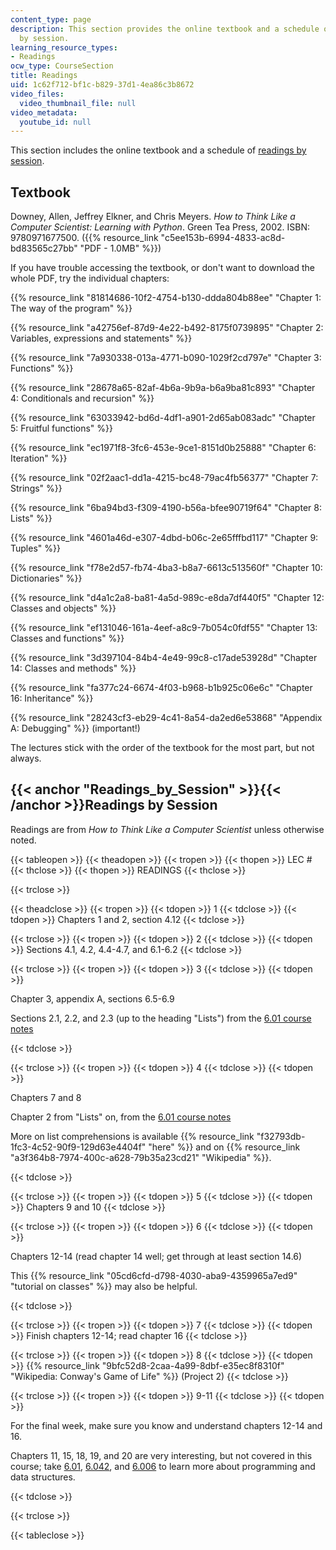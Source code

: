 ```yaml
---
content_type: page
description: This section provides the online textbook and a schedule of readings
  by session.
learning_resource_types:
- Readings
ocw_type: CourseSection
title: Readings
uid: 1c62f712-bf1c-b829-37d1-4ea86c3b8672
video_files:
  video_thumbnail_file: null
video_metadata:
  youtube_id: null
---
```


This section includes the online textbook and a schedule of [readings by session](#Readings_by_Session).

Textbook
--------

Downey, Allen, Jeffrey Elkner, and Chris Meyers. _How to Think Like a Computer Scientist: Learning with Python_. Green Tea Press, 2002. ISBN: 9780971677500. ({{% resource_link "c5ee153b-6994-4833-ac8d-bd83565c27bb" "PDF - 1.0MB" %}})

If you have trouble accessing the textbook, or don't want to download the whole PDF, try the individual chapters:

{{% resource_link "81814686-10f2-4754-b130-ddda804b88ee" "Chapter 1: The way of the program" %}}

{{% resource_link "a42756ef-87d9-4e22-b492-8175f0739895" "Chapter 2: Variables, expressions and statements" %}}

{{% resource_link "7a930338-013a-4771-b090-1029f2cd797e" "Chapter 3: Functions" %}}

{{% resource_link "28678a65-82af-4b6a-9b9a-b6a9ba81c893" "Chapter 4: Conditionals and recursion" %}}

{{% resource_link "63033942-bd6d-4df1-a901-2d65ab083adc" "Chapter 5: Fruitful functions" %}}

{{% resource_link "ec1971f8-3fc6-453e-9ce1-8151d0b25888" "Chapter 6: Iteration" %}}

{{% resource_link "02f2aac1-dd1a-4215-bc48-79ac4fb56377" "Chapter 7: Strings" %}}

{{% resource_link "6ba94bd3-f309-4190-b56a-bfee90719f64" "Chapter 8: Lists" %}}

{{% resource_link "4601a46d-e307-4dbd-b06c-2e65fffbd117" "Chapter 9: Tuples" %}}

{{% resource_link "f78e2d57-fb74-4ba3-b8a7-6613c513560f" "Chapter 10: Dictionaries" %}}

{{% resource_link "d4a1c2a8-ba81-4a5d-989c-e8da7df440f5" "Chapter 12: Classes and objects" %}}

{{% resource_link "ef131046-161a-4eef-a8c9-7b054c0fdf55" "Chapter 13: Classes and functions" %}}

{{% resource_link "3d397104-84b4-4e49-99c8-c17ade53928d" "Chapter 14: Classes and methods" %}}

{{% resource_link "fa377c24-6674-4f03-b968-b1b925c06e6c" "Chapter 16: Inheritance" %}}

{{% resource_link "28243cf3-eb29-4c41-8a54-da2ed6e53868" "Appendix A: Debugging" %}} (important!)

The lectures stick with the order of the textbook for the most part, but not always.

{{< anchor "Readings_by_Session" >}}{{< /anchor >}}Readings by Session
----------------------------------------------------------------------

Readings are from _How to Think Like a Computer Scientist_ unless otherwise noted.

{{< tableopen >}}
{{< theadopen >}}
{{< tropen >}}
{{< thopen >}}
LEC #
{{< thclose >}}
{{< thopen >}}
READINGS
{{< thclose >}}

{{< trclose >}}

{{< theadclose >}}
{{< tropen >}}
{{< tdopen >}}
1
{{< tdclose >}}
{{< tdopen >}}
Chapters 1 and 2, section 4.12
{{< tdclose >}}

{{< trclose >}}
{{< tropen >}}
{{< tdopen >}}
2
{{< tdclose >}}
{{< tdopen >}}
Sections 4.1, 4.2, 4.4-4.7, and 6.1-6.2
{{< tdclose >}}

{{< trclose >}}
{{< tropen >}}
{{< tdopen >}}
3
{{< tdclose >}}
{{< tdopen >}}


Chapter 3, appendix A, sections 6.5-6.9

Sections 2.1, 2.2, and 2.3 (up to the heading "Lists") from the [6.01 course notes](/courses/6-01sc-introduction-to-electrical-engineering-and-computer-science-i-spring-2011/pages/unit-1-software-engineering/object-oriented-programming)


{{< tdclose >}}

{{< trclose >}}
{{< tropen >}}
{{< tdopen >}}
4
{{< tdclose >}}
{{< tdopen >}}


Chapters 7 and 8

Chapter 2 from "Lists" on, from the [6.01 course notes](/courses/6-01sc-introduction-to-electrical-engineering-and-computer-science-i-spring-2011/pages/unit-1-software-engineering/object-oriented-programming)

More on list comprehensions is available {{% resource_link "f32793db-1fc3-4c52-90f9-129d63e4404f" "here" %}} and on {{% resource_link "a3f364b8-7974-400c-a628-79b35a23cd21" "Wikipedia" %}}.


{{< tdclose >}}

{{< trclose >}}
{{< tropen >}}
{{< tdopen >}}
5
{{< tdclose >}}
{{< tdopen >}}
Chapters 9 and 10
{{< tdclose >}}

{{< trclose >}}
{{< tropen >}}
{{< tdopen >}}
6
{{< tdclose >}}
{{< tdopen >}}


Chapters 12-14 (read chapter 14 well; get through at least section 14.6)

This {{% resource_link "05cd6cfd-d798-4030-aba9-4359965a7ed9" "tutorial on classes" %}} may also be helpful.


{{< tdclose >}}

{{< trclose >}}
{{< tropen >}}
{{< tdopen >}}
7
{{< tdclose >}}
{{< tdopen >}}
Finish chapters 12-14; read chapter 16
{{< tdclose >}}

{{< trclose >}}
{{< tropen >}}
{{< tdopen >}}
8
{{< tdclose >}}
{{< tdopen >}}
{{% resource_link "9bfc52d8-2caa-4a99-8dbf-e35ec8f8310f" "Wikipedia: Conway's Game of Life" %}} (Project 2)
{{< tdclose >}}

{{< trclose >}}
{{< tropen >}}
{{< tdopen >}}
9-11
{{< tdclose >}}
{{< tdopen >}}


For the final week, make sure you know and understand chapters 12-14 and 16.

Chapters 11, 15, 18, 19, and 20 are very interesting, but not covered in this course; take [6.01](/courses/6-01sc-introduction-to-electrical-engineering-and-computer-science-i-spring-2011), [6.042](/courses/6-042j-mathematics-for-computer-science-fall-2010), and [6.006](/courses/6-006-introduction-to-algorithms-spring-2008) to learn more about programming and data structures.


{{< tdclose >}}

{{< trclose >}}

{{< tableclose >}}
